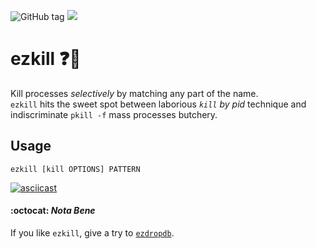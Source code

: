 ![GitHub tag](https://img.shields.io/github/tag/kraymer/ezkill.svg?style=plastic) [![](https://img.shields.io/badge/rss-subscribe-orange.svg)](https://github.com/Kraymer/ezkill/releases.atom)


# ezkill :question::gun:

Kill processes *selectively* by matching any part of the name.  
`ezkill` hits the sweet spot between laborious *`kill` by pid* technique and indiscriminate `pkill -f` mass processes butchery.

## Usage

    ezkill [kill OPTIONS] PATTERN

[![asciicast](https://asciinema.org/a/s6QX6XixcZP8ijiE1euWwGeHr.png)](https://asciinema.org/a/s6QX6XixcZP8ijiE1euWwGeHr)


#### :octocat: *Nota Bene*

If you like `ezkill`, give a try to [`ezdropdb`](https://github.com/Kraymer/ezdropdb).
